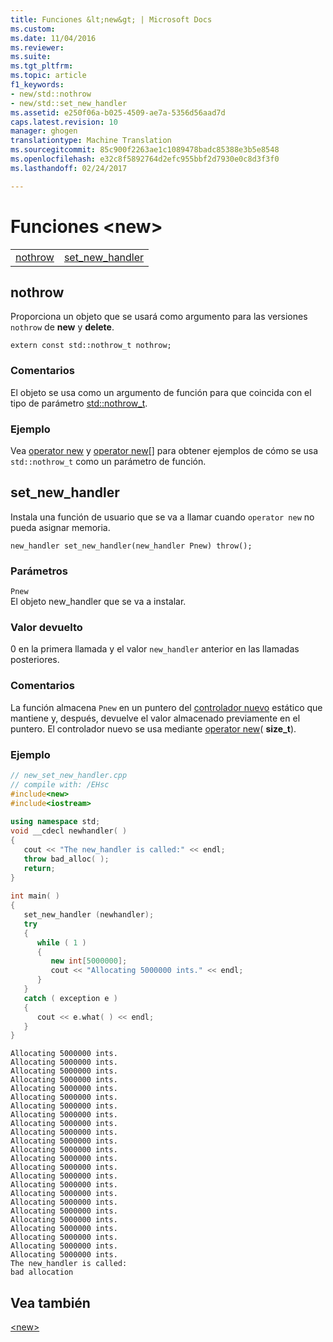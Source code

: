 ```yaml
---
title: Funciones &lt;new&gt; | Microsoft Docs
ms.custom: 
ms.date: 11/04/2016
ms.reviewer: 
ms.suite: 
ms.tgt_pltfrm: 
ms.topic: article
f1_keywords:
- new/std::nothrow
- new/std::set_new_handler
ms.assetid: e250f06a-b025-4509-ae7a-5356d56aad7d
caps.latest.revision: 10
manager: ghogen
translationtype: Machine Translation
ms.sourcegitcommit: 85c900f2263ae1c1089478badc85388e3b5e8548
ms.openlocfilehash: e32c8f5892764d2efc955bbf2d7930e0c8d3f3f0
ms.lasthandoff: 02/24/2017

---
```

# <a name="ltnewgt-functions"></a>Funciones &lt;new&gt;
|||  
|-|-|  
|[nothrow](#nothrow)|[set_new_handler](#set_new_handler)|  
  
##  <a name="nothrow"></a> nothrow  
 Proporciona un objeto que se usará como argumento para las versiones `nothrow` de **new** y **delete**.  
  
```  
extern const std::nothrow_t nothrow;  
```  
  
### <a name="remarks"></a>Comentarios  
 El objeto se usa como un argumento de función para que coincida con el tipo de parámetro [std::nothrow_t](../standard-library/nothrow-t-structure.md).  
  
### <a name="example"></a>Ejemplo  
  Vea [operator new](../standard-library/new-operators.md#operator_new) y [operator new&#91;&#93;](../standard-library/new-operators.md#operator_new_arr) para obtener ejemplos de cómo se usa `std::nothrow_t` como un parámetro de función.  
  
##  <a name="set_new_handler"></a> set_new_handler  
 Instala una función de usuario que se va a llamar cuando `operator new` no pueda asignar memoria.  
  
```  
new_handler set_new_handler(new_handler Pnew) throw();
```  
  
### <a name="parameters"></a>Parámetros  
 `Pnew`  
 El objeto new_handler que se va a instalar.  
  
### <a name="return-value"></a>Valor devuelto  
 0 en la primera llamada y el valor `new_handler` anterior en las llamadas posteriores.  
  
### <a name="remarks"></a>Comentarios  
 La función almacena `Pnew` en un puntero del [controlador nuevo](../standard-library/new-typedefs.md#new_handler) estático que mantiene y, después, devuelve el valor almacenado previamente en el puntero. El controlador nuevo se usa mediante [operator new](../standard-library/new-operators.md#operator_new)( **size_t**).  
  
### <a name="example"></a>Ejemplo  
  
```cpp  
// new_set_new_handler.cpp  
// compile with: /EHsc  
#include<new>  
#include<iostream>  
  
using namespace std;  
void __cdecl newhandler( )  
{  
   cout << "The new_handler is called:" << endl;  
   throw bad_alloc( );  
   return;  
}  
  
int main( )   
{  
   set_new_handler (newhandler);  
   try  
   {  
      while ( 1 )   
      {  
         new int[5000000];  
         cout << "Allocating 5000000 ints." << endl;  
      }  
   }  
   catch ( exception e )  
   {  
      cout << e.what( ) << endl;  
   }  
}  
```  
  
```Output  
Allocating 5000000 ints.  
Allocating 5000000 ints.  
Allocating 5000000 ints.  
Allocating 5000000 ints.  
Allocating 5000000 ints.  
Allocating 5000000 ints.  
Allocating 5000000 ints.  
Allocating 5000000 ints.  
Allocating 5000000 ints.  
Allocating 5000000 ints.  
Allocating 5000000 ints.  
Allocating 5000000 ints.  
Allocating 5000000 ints.  
Allocating 5000000 ints.  
Allocating 5000000 ints.  
Allocating 5000000 ints.  
Allocating 5000000 ints.  
Allocating 5000000 ints.  
Allocating 5000000 ints.  
Allocating 5000000 ints.  
Allocating 5000000 ints.  
Allocating 5000000 ints.  
Allocating 5000000 ints.  
Allocating 5000000 ints.  
The new_handler is called:  
bad allocation  
```  
  
## <a name="see-also"></a>Vea también  
 [\<new>](../standard-library/new.md)


